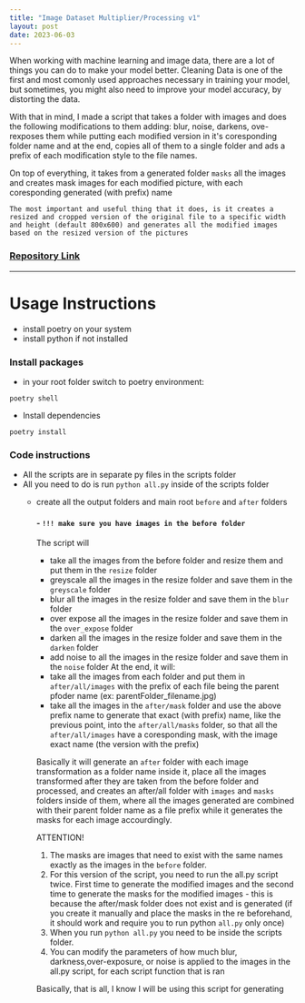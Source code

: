 ```yaml
---
title: "Image Dataset Multiplier/Processing v1"
layout: post
date: 2023-06-03
---
```

When working with machine learning and image data, there are a lot of things you can do to make your model better. Cleaning Data is one of the first and most comonly used approaches necessary in training your model, but sometimes, you might also need to improve your model accuracy, by distorting the data.

With that in mind, I made a script that takes a folder with images and does the following modifications to them adding: blur, noise, darkens, ove-rexposes them while putting each modified version in it's coresponding folder name and at the end, copies all of them to a single folder and ads a prefix of each modification style to the file names.

On top of everything, it takes from a generated folder `masks` all the images and creates mask images for each modified picture, with each coresponding generated (with prefix) name

``The most important and useful thing that it does, is it creates a resized and cropped version of the original file to a specific width and height (default 800x600) and generates all the modified images based on the resized version of the pictures``

### [Repository Link](https://github.com/turcuciprian/BS_DPI)
---
# Usage Instructions

- install poetry on your system
- install python if not installed

### Install packages

- in your root folder switch to poetry environment:

`poetry shell`

- Install dependencies

`poetry install`

### Code instructions

- All the scripts are in separate py files in the scripts folder
- All you need to do is run `python all.py` inside of the scripts folder
  - create all the output folders and main root `before` and `after` folders
    #### - `!!! make sure you have images in the before folder`
    The script will
      - take all the images from the before folder and resize them and put them in the `resize` folder
      - greyscale all the images in the resize folder and save them in the `greyscale` folder
      - blur all the images in the resize folder and save them in the `blur` folder
      - over expose all the images in the resize folder and save them in the `over_expose` folder
      - darken all the images in the resize folder and save them in the `darken` folder
      - add noise to all the images in the resize folder and save them in the `noise` folder
    At the end, it will:
      - take all the images from each folder and put them in `after/all/images` with the prefix of each file being the parent pfoder name (ex: parentFolder_filename.jpg)
      - take all the images in the `after/mask` folder and use the above prefix name to generate that exact (with prefix) name, like the previous point, into the `after/all/masks` folder, so that all the `after/all/images` have a coresponding mask, with the image exact name (the version with the prefix)

      Basically it will generate an `after` folder with each image transformation as a folder name inside it, place all the images transformed after they are taken from the before folder and processed, and creates an after/all folder with `images` and `masks` folders inside of them, where all the images generated are combined with their parent folder name as a file prefix while it generates the masks for each image accourdingly.

      ATTENTION!
      1. The masks are images that need to exist with the same names exactly as the images in the `before` folder.
      2. For this version of the script, you need to run the all.py script twice. First time to generate the modified images and the second time to generate the masks for the modified images - this is because the after/mask folder does not exist and is generated (if you create it manually and place the masks in the re beforehand, it should work and require you to run python `all.py` only once)
      3. When you run `python all.py` you need to be inside the scripts folder.
      4. You can modify the parameters of how much blur, darkness,over-exposure, or noise is applied to the images in the all.py script, for each script function that is ran 

      Basically, that is all, I know I will be using this script for generating 
